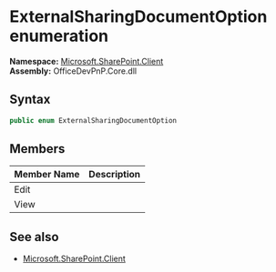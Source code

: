 # ExternalSharingDocumentOption  enumeration
  

**Namespace:** [Microsoft.SharePoint.Client](Microsoft.SharePoint.Client.md)  
**Assembly:** OfficeDevPnP.Core.dll  
## Syntax
```C#
public enum ExternalSharingDocumentOption
```
## Members
|**Member Name**|**Description**|
|:-----|:-----|
| Edit | 
| View | 

## See also
- [Microsoft.SharePoint.Client](Microsoft.SharePoint.Client.md)
